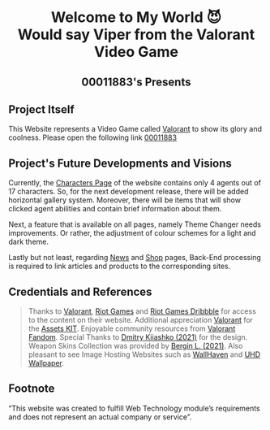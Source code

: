 <div align="center" markdown="1">
<h1>Welcome to My World 😈 <br />Would say Viper from the Valorant Video Game</h1>
<h2>00011883's Presents</h2>
</div>

## Project Itself

This Website represents a Video Game called [Valorant](https://playvalorant.com/) to show its glory and coolness.
Please open the following link [00011883](https://00011883.netlify.app/index.html)

## Project's Future Developments and Visions

Currently, the [Characters Page](https://00011883.netlify.app/pages/characters/index.html) of the website contains only 4 agents out of 17 characters. So, for the next development release, there will be added horizontal gallery system. Moreover, there will be items that will show clicked agent abilities and contain brief information about them.

Next, a feature that is available on all pages, namely Theme Changer needs improvements. Or rather, the adjustment of colour schemes for a light and dark theme.

Lastly but not least, regarding [News](https://00011883.netlify.app/pages/news/index.html) and [Shop](https://00011883.netlify.app/pages/shop/index.html) pages, Back-End processing is required to link articles and products to the corresponding sites.

## Credentials and References

> Thanks to [Valorant](https://playvalorant.com/), [Riot Games](https://www.riotgames.com/en) and [Riot Games Dribbble](https://dribbble.com/RiotGames) for access to the content on their website.
> Additional appreciation [Valorant](https://playvalorant.com/) for the [Assets KIT](https://playvalorant.com/en-us/news/game-updates/valorant-asset-kit/).
> Enjoyable community resources from [Valorant Fandom](https://valorant.fandom.com/wiki/VALORANT_Wiki).
> Special Thanks to [Dmitry Kiiashko (2021)](https://dribbble.com/UnEpicKid) for the design.
> Weapon Skins Collection was provided by [Bergin L. (2021)](https://www.dexerto.com/valorant/all-valorant-deluxe-edition-skin-bundles-tiers-weapons-prices-1456863/).
> Also pleasant to see Image Hosting Websites such as [WallHaven](https://wallhaven.cc/) and [UHD Wallpaper](https://www.uhdpaper.com/).

## Footnote

“This website was created to fulfill Web Technology module’s requirements and does not
represent an actual company or service”.
